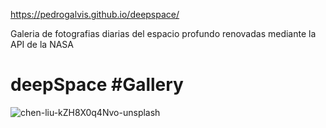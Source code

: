 https://pedrogalvis.github.io/deepspace/

Galeria de fotografias diarias del espacio profundo renovadas mediante la API de la NASA
# deepSpace #Gallery

![chen-liu-kZH8X0q4Nvo-unsplash](https://github.com/pedrogalvis/deepspace/assets/97988826/c76b7f7b-a50b-423b-a2a0-9ec501d115de)
